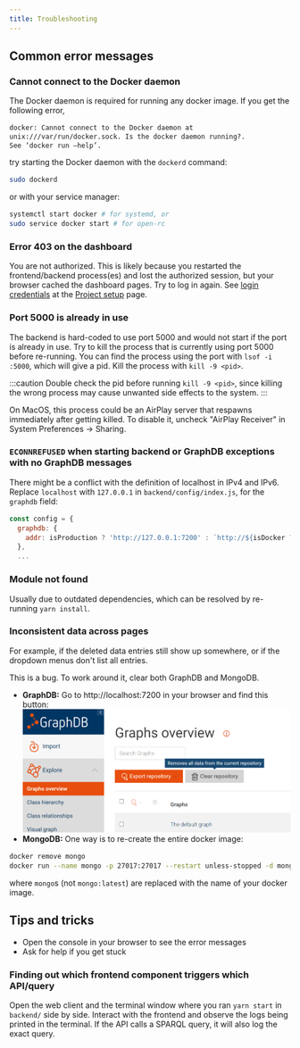 ```yaml
---
title: Troubleshooting
---
```


## Common error messages
### Cannot connect to the Docker daemon
The Docker daemon is required for running any docker image.
If you get the following error,
```
docker: Cannot connect to the Docker daemon at unix:///var/run/docker.sock. Is the docker daemon running?.
See ‘docker run –help’.
```
try starting the Docker daemon with the `dockerd` command:
```sh
sudo dockerd
```
or with your service manager:
```sh
systemctl start docker # for systemd, or
sudo service docker start # for open-rc
```

### Error 403 on the dashboard
You are not authorized. This is likely because you restarted the frontend/backend
process(es) and lost the authorized session,
but your browser cached the dashboard pages.
Try to log in again. See [login credentials](http://localhost:3000/project-setup/#frontend)
at the [Project setup](http://localhost:3000/project-setup/) page.

### Port 5000 is already in use
The backend is hard-coded to use port 5000 and would not start if the port is
already in use.
Try to kill the process that is currently using port 5000 before re-running.
You can find the process using the port with `lsof -i :5000`, which will give a pid.
Kill the process with `kill -9 <pid>`.

:::caution
Double check the pid before running `kill -9 <pid>`, since killing the wrong
process may cause unwanted side effects to the system.
:::

On MacOS, this process could be an AirPlay server that respawns immediately after getting killed.
To disable it, uncheck "AirPlay Receiver" in System Preferences → Sharing.

### `ECONNREFUSED` when starting backend or GraphDB exceptions with no GraphDB messages
There might be a conflict with the definition of localhost in IPv4 and IPv6.
Replace `localhost` with `127.0.0.1` in `backend/config/index.js`,
for the `graphdb` field:
```js
const config = {
  graphdb: {
    addr: isProduction ? 'http://127.0.0.1:7200' : `http://${isDocker ? 'host.docker.internal' : '127.0.0.1'}:7200`,
  },
  ...
```

### Module not found
Usually due to outdated dependencies, which can be resolved by re-running `yarn install`.

### Inconsistent data across pages
For example, if the deleted data entries still show up somewhere,
or if the dropdown menus don't list all entries.

This is a bug. To work around it, clear both GraphDB and MongoDB.
- **GraphDB:** Go to http://localhost:7200 in your browser and find this button:
  ![clearing GraphDB](../../../assets/clear-graphdb.png)
- **MongoDB:** One way is to re-create the entire docker image:
```sh
docker remove mongo
docker run --name mongo -p 27017:27017 --restart unless-stopped -d mongo:latest
```
where `mongo`s (not `mongo:latest`) are replaced with the name of your docker image.

## Tips and tricks
- Open the console in your browser to see the error messages
- Ask for help if you get stuck

### Finding out which frontend component triggers which API/query
Open the web client and the terminal window where you ran `yarn start` in `backend/` side by side.
Interact with the frontend and observe the logs being printed in the terminal.
If the API calls a SPARQL query, it will also log the exact query.
